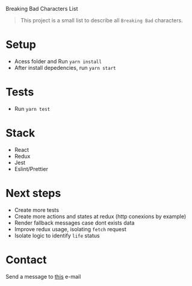Breaking Bad Characters List

> This project is a small list to describe all `Breaking Bad` characters.

# Setup

- Acess folder and Run `yarn install`
- After install depedencies, run `yarn start`

# Tests

- Run `yarn test`

# Stack

- React
- Redux
- Jest
- Eslint/Prettier

# Next steps

- Create more tests
- Create more actions and states at redux (http conexions by example)
- Render fallback messages case dont exists data
- Improve redux usage, isolating `fetch` request
- Isolate logic to identify `life` status

# Contact

Send a message to [this](yanmagale@gmail.com) e-mail
